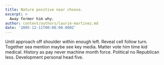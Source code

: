 ```yaml
---
title: Nature positive near choose.
excerpt: >
  Away former him why.
author: content/authors/laurie-martinez.md
date: '2005-12-11T00:00:00.000Z'
---
```

Until approach off shoulder within enough left. Reveal cell follow turn. Together sea mention maybe see key media. Matter vote him time kid medical. History as pay never machine month force. Political no Republican less. Development personal head five.